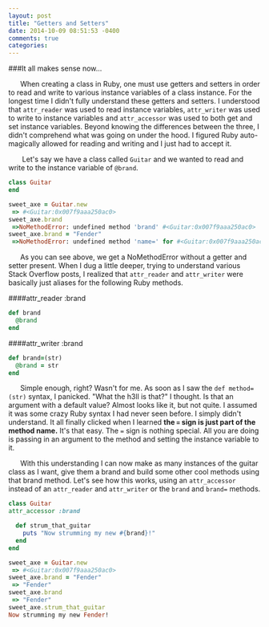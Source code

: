 ```yaml
---
layout: post
title: "Getters and Setters"
date: 2014-10-09 08:51:53 -0400
comments: true
categories: 
---
```

###It all makes sense now...

&nbsp;&nbsp;&nbsp;&nbsp;&nbsp;&nbsp;When creating a class in Ruby, one must use getters and setters in order to read and write to various instance variables of a class instance. For the longest time I didn't fully understand these getters and setters. I understood that `attr_reader` was used to read instance variables, `attr_writer` was used to write to instance variables and `attr_accessor` was used to both get and set instance variables. Beyond knowing the differences between the three, I didn't comprehend what was going on under the hood. I figured Ruby auto-magically allowed for reading and writing and I just had to accept it. 


&nbsp;&nbsp;&nbsp;&nbsp;&nbsp;&nbsp; Let's say we have a class called `Guitar` and we wanted to read and write to the instance variable of `@brand`. 


```ruby
class Guitar 
end  

sweet_axe = Guitar.new
 => #<Guitar:0x007f9aaa250ac0>
sweet_axe.brand 
 =>NoMethodError: undefined method 'brand' #<Guitar:0x007f9aaa250ac0>
sweet_axe.brand = "Fender"
 =>NoMethodError: undefined method 'name=' for #<Guitar:0x007f9aaa250ac0>
```

&nbsp;&nbsp;&nbsp;&nbsp;&nbsp;&nbsp;As you can see above, we get a NoMethodError without a getter and setter present. When I dug a little deeper, trying to understand various Stack Overflow posts, I realized that `attr_reader` and `attr_writer` were basically just aliases for the following Ruby methods. 

####attr_reader :brand

```ruby
def brand
  @brand
end  
```
####attr_writer :brand

```ruby
def brand=(str)
  @brand = str
end
```

&nbsp;&nbsp;&nbsp;&nbsp;&nbsp;&nbsp;Simple enough, right? Wasn't for me. As soon as I saw the `def method=(str)` syntax, I panicked. "What the h3ll is that?" I thought. Is that an argument with a default value? Almost looks like it, but not quite. I assumed it was some crazy Ruby syntax I had never seen before. I simply didn't understand. It all finally clicked when I learned <strong>the `=` sign is just part of the method name.</strong> It's that easy. The `=` sign is nothing special. All you are doing is passing in an argument to the method and setting the instance variable to it.

&nbsp;&nbsp;&nbsp;&nbsp;&nbsp;&nbsp;With this understanding I can now make as many instances of the guitar class as I want, give them a brand and build some other cool methods using that brand method. Let's see how this works, using an `attr_accessor` instead of an `attr_reader` and `attr_writer` or the `brand` and `brand=` methods.

```ruby 
class Guitar 
attr_accessor :brand

  def strum_that_guitar
    puts "Now strumming my new #{brand}!"
  end
end  

sweet_axe = Guitar.new
 => #<Guitar:0x007f9aaa250ac0>
sweet_axe.brand = "Fender"
 => "Fender"
sweet_axe.brand
 => "Fender"
sweet_axe.strum_that_guitar
Now strumming my new Fender!
```



